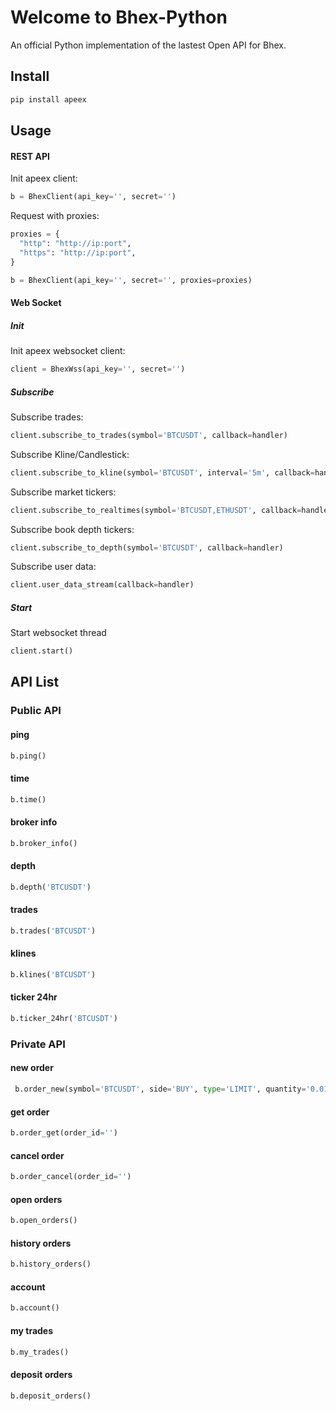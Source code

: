 Welcome to Bhex-Python
======================

An official Python implementation of the lastest Open API for Bhex.

Install
-------

```bash
pip install apeex
```

Usage
-----

#### REST API

Init apeex client:
```python
b = BhexClient(api_key='', secret='')
```

Request with proxies:

```python
proxies = {
  "http": "http://ip:port",
  "https": "http://ip:port",
}

b = BhexClient(api_key='', secret='', proxies=proxies)
```

#### Web Socket

##### Init

Init apeex websocket client:
```python
client = BhexWss(api_key='', secret='')
```

##### Subscribe
Subscribe trades:
```python
client.subscribe_to_trades(symbol='BTCUSDT', callback=handler)
```

Subscribe Kline/Candlestick:
```python
client.subscribe_to_kline(symbol='BTCUSDT', interval='5m', callback=handler)
```

Subscribe market tickers:
```python
client.subscribe_to_realtimes(symbol='BTCUSDT,ETHUSDT', callback=handler)
```

Subscribe book depth tickers:
```python
client.subscribe_to_depth(symbol='BTCUSDT', callback=handler)
```

Subscribe user data:
```python
client.user_data_stream(callback=handler)
```

##### Start
Start websocket thread
```python
client.start()
```

API List
--------
### Public API

#### ping
```python
b.ping()
```

#### time
```python
b.time()
```

#### broker info
```python
b.broker_info()
```

#### depth
```python
b.depth('BTCUSDT')
```

#### trades
```python
b.trades('BTCUSDT')
```

#### klines
```python
b.klines('BTCUSDT')
```

#### ticker 24hr
```python
b.ticker_24hr('BTCUSDT')
```

### Private API

#### new order
```python
 b.order_new(symbol='BTCUSDT', side='BUY', type='LIMIT', quantity='0.01', price='1000', timeInForce='GTC')
``` 

#### get order
```python
b.order_get(order_id='')
```

#### cancel order
```python
b.order_cancel(order_id='')
```

#### open orders
```python
b.open_orders()
```

#### history orders
```python
b.history_orders()
```

#### account
```python
b.account()
```

#### my trades
```python
b.my_trades()
```

#### deposit orders
```python
b.deposit_orders()
```


